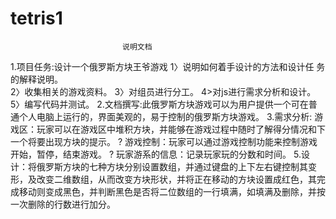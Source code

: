 # tetris1
                             说明文档
1.项目任务:设计一个俄罗斯方块王爷游戏
  1〉说明如何着手设计的方法和设计任 务的解释说明。  
  2〉收集相关的游戏资料。
  3〉对组员进行分工。
  4>对js进行需求分析和设计。
  5〉编写代码并测试。
2.文档撰写:此俄罗斯方块游戏可以为用户提供一个可在普通个人电脑上运行的，界面美观的，易于控制的俄罗斯方块游戏。
3.需求分析:
游戏区：玩家可以在游戏区中堆积方块，并能够在游戏过程中随时了解得分情况和下一个将要出现方块的提示。  ? 
游戏控制：玩家可以通过游戏控制功能来控制游戏开始，暂停，结束游戏。  ? 
玩家游系的信息：记录玩家玩的分数和时间。
5.设计：将俄罗斯方块的七种方块分别设置数组，并通过键盘的上下左右键控制其变形，及改变二维数组，从而改变方块形状，并将正在移动的方块设置成红色，其完成移动则变成黑色，并判断黑色是否将二位数组的一行填满，如填满及删除，并按一次删除的行数进行加分。
      